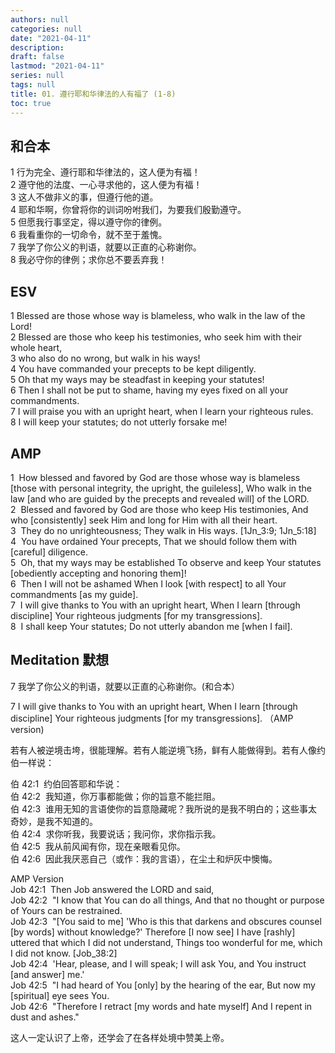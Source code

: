 ```yaml
---
authors: null
categories: null
date: "2021-04-11"
description:
draft: false
lastmod: "2021-04-11"
series: null
tags: null
title: 01. 遵行耶和华律法的人有福了 (1-8)
toc: true
---
```




<!--more-->

## 和合本
1 行为完全、遵行耶和华律法的，这人便为有福！  
2 遵守他的法度、一心寻求他的，这人便为有福！  
3 这人不做非义的事，但遵行他的道。  
4 耶和华啊，你曾将你的训词吩咐我们，为要我们殷勤遵守。  
5 但愿我行事坚定，得以遵守你的律例。  
6 我看重你的一切命令，就不至于羞愧。  
7 我学了你公义的判语，就要以正直的心称谢你。  
8 我必守你的律例；求你总不要丢弃我！    

## ESV  
1 Blessed are those whose way is blameless, who walk in the law of the Lord!  
2 Blessed are those who keep his testimonies, who seek him with their whole heart,  
3 who also do no wrong, but walk in his ways!  
4 You have commanded your precepts to be kept diligently.  
5 Oh that my ways may be steadfast in keeping your statutes!  
6 Then I shall not be put to shame, having my eyes fixed on all your commandments.   
7 I will praise you with an upright heart, when I learn your righteous rules.  
8 I will keep your statutes; do not utterly forsake me!  

## AMP
1  How blessed and favored by God are those whose way is blameless [those with personal integrity, the upright, the guileless], Who walk in the law [and who are guided by the precepts and revealed will] of the LORD.   
2  Blessed and favored by God are those who keep His testimonies, And who [consistently] seek Him and long for Him with all their heart.   
3  They do no unrighteousness; They walk in His ways. [1Jn_3:9; 1Jn_5:18]   
4  You have ordained Your precepts, That we should follow them with [careful] diligence.   
5  Oh, that my ways may be established To observe and keep Your statutes [obediently accepting and honoring them]!   
6  Then I will not be ashamed When I look [with respect] to all Your commandments [as my guide].   
7  I will give thanks to You with an upright heart, When I learn [through discipline] Your righteous judgments [for my transgressions].   
8  I shall keep Your statutes; Do not utterly abandon me [when I fail].   

## Meditation 默想
7 我学了你公义的判语，就要以正直的心称谢你。(和合本） 

7 I will give thanks to You with an upright heart, When I learn [through discipline] Your righteous judgments [for my transgressions]. （AMP version)  

若有人被逆境击垮，很能理解。若有人能逆境飞扬，鲜有人能做得到。若有人像约伯一样说：  

伯 42:1  约伯回答耶和华说：    
伯 42:2  我知道，你万事都能做；你的旨意不能拦阻。   
伯 42:3  谁用无知的言语使你的旨意隐藏呢？我所说的是我不明白的；这些事太奇妙，是我不知道的。   
伯 42:4  求你听我，我要说话；我问你，求你指示我。   
伯 42:5  我从前风闻有你，现在亲眼看见你。   
伯 42:6  因此我厌恶自己（或作：我的言语），在尘土和炉灰中懊悔。   

AMP Version  
Job 42:1  Then Job answered the LORD and said,   
Job 42:2  "I know that You can do all things, And that no thought or purpose of Yours can be restrained.   
Job 42:3  "[You said to me] 'Who is this that darkens and obscures counsel [by words] without knowledge?' Therefore [I now see] I have [rashly] uttered that which I did not understand, Things too wonderful for me, which I did not know. [Job_38:2]   
Job 42:4  'Hear, please, and I will speak; I will ask You, and You instruct [and answer] me.'   
Job 42:5  "I had heard of You [only] by the hearing of the ear, But now my [spiritual] eye sees You.   
Job 42:6  "Therefore I retract [my words and hate myself] And I repent in dust and ashes."   

这人一定认识了上帝，还学会了在各样处境中赞美上帝。  


<script>
    var refTagger = {
        settings: {
            bibleVersion: "KJV" /*hlybblsmpshndtn*/
        }
    }; 

    (function(d, t) {
        var n=d.querySelector('[nonce]');
        refTagger.settings.nonce = n && (n.nonce||n.getAttribute('nonce'));
        var g = d.createElement(t), s = d.getElementsByTagName(t)[0];
        g.src = 'https://api.reftagger.com/v2/RefTagger.js';
        g.nonce = refTagger.settings.nonce;
        s.parentNode.insertBefore(g, s);
    }(document, 'script'));
</script>
